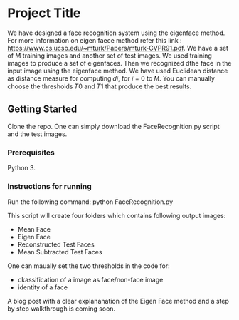 # Project Title
 We have designed a face recognition system using the eigenface method. For more information on eigen faece method refer this link :
 https://www.cs.ucsb.edu/~mturk/Papers/mturk-CVPR91.pdf. We have a set of M training images and another set of test images. We used training images to produce a set of eigenfaces. Then we recognized dthe face in the input image using the eigenface method. We have used Euclidean distance as distance measure for computing 𝑑𝑖, for 𝑖 = 0 to 𝑀. You can manually choose the thresholds 𝑇0 and 𝑇1 that produce the best results.

## Getting Started
Clone the repo. One can simply download the FaceRecognition.py script and the test images. 


### Prerequisites

Python 3.

### Instructions for running

Run the following command:
python FaceRecognition.py 

This script will create four folders which contains following output images:
* Mean Face
* Eigen Face
* Reconstructed Test Faces 
* Mean Subtracted Test Faces 

One can maually set the two thresholds in the code for:
* ckassification of a  image as face/non-face image
* identity of a face

A blog post with a clear explananation of the Eigen Face method and a step by step walkthrough is coming soon.